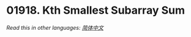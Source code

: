 # 01918. Kth Smallest Subarray Sum

  _Read this in other languages:_
    [_简体中文_](README.zh-CN.md)

